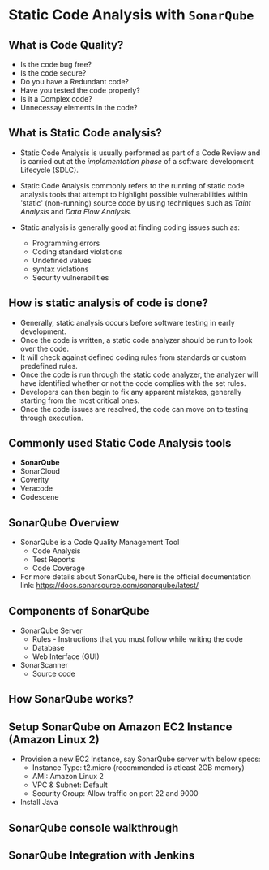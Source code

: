 # Static Code Analysis with `SonarQube`

## What is Code Quality?

- Is the code bug free?
- Is the code secure?
- Do you have a Redundant code?
- Have you tested the code properly?
- Is it a Complex code?
- Unnecessay elements in the code?

## What is Static Code analysis?

- Static Code Analysis is usually performed as part of a Code Review and is carried out at the _implementation phase_ of a software development Lifecycle (SDLC).
- Static Code Analysis commonly refers to the running of static code analysis tools that attempt to highlight possible vulnerabilities within 'static' (non-running) source code by using techniques such as _Taint Analysis_ and _Data Flow Analysis_.

- Static analysis is generally good at finding coding issues such as:

  - Programming errors
  - Coding standard violations
  - Undefined values
  - syntax violations
  - Security vulnerabilities

## How is static analysis of code is done?

- Generally, static analysis occurs before software testing in early development.
- Once the code is written, a static code analyzer should be run to look over the code.
- It will check against defined coding rules from standards or custom predefined rules.
- Once the code is run through the static code analyzer, the analyzer will have identified whether or not the code complies with the set rules.
- Developers can then begin to fix any apparent mistakes, generally starting from the most critical ones.
- Once the code issues are resolved, the code can move on to testing through execution.

## Commonly used Static Code Analysis tools

- **SonarQube**
- SonarCloud
- Coverity
- Veracode
- Codescene

## SonarQube Overview

- SonarQube is a Code Quality Management Tool
  - Code Analysis
  - Test Reports
  - Code Coverage
- For more details about SonarQube, here is the official documentation link: https://docs.sonarsource.com/sonarqube/latest/

## Components of SonarQube

- SonarQube Server
  - Rules - Instructions that you must follow while writing the code
  - Database
  - Web Interface (GUI)
- SonarScanner
  - Source code

## How SonarQube works?

## Setup SonarQube on Amazon EC2 Instance (Amazon Linux 2)

- Provision a new EC2 Instance, say SonarQube server with below specs:
  - Instance Type: t2.micro (recommended is atleast 2GB memory)
  - AMI: Amazon Linux 2
  - VPC & Subnet: Default
  - Security Group: Allow traffic on port 22 and 9000
- Install Java

## SonarQube console walkthrough

## SonarQube Integration with Jenkins
